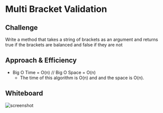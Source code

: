 # Multi Bracket Validation

## Challenge
Write a method that takes a string of brackets as an argument and returns true if the brackets are balanced and false if they are not

## Approach & Efficiency
* Big O Time = O(n) // Big O Space = O(n)
	- The time of this algorithm is O(n) and and the space is O(n).


## Whiteboard
![screenshot](../../assets/multibracketvalidation.jpg)
